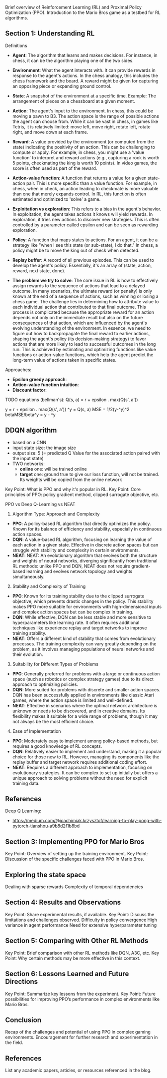 

Brief overview of Reinforcement Learning (RL) and Proximal Policy Optimization (PPO).
Introduction to the Mario Bros game as a testbed for RL algorithms.

## Section 1: Understanding RL
Definitions
- **Agent**: The algorithm that learns and makes decisions. For instance, in chess, it can be the algorithm playing one of the two sides.

- **Environment**: What the agent interacts with. It can provide rewards in response to the agent's actions. In the chess analogy, this includes the chess framework and the board. A reward might be given for capturing an opposing piece or expanding ground control.

- **State**: A snapshot of the environment at a specific time. Example: The arrangement of pieces on a chessboard at a given moment.

- **Action**: The agent's input to the environment. In chess, this could be moving a pawn to B3. The action space is the range of possible actions the agent can choose from. While it can be vast in chess, in games like Tetris, it is relatively limited: move left, move right, rotate left, rotate right, and move down at each frame.

- **Reward**: A value provided by the environment (or computed from the state) indicating the positivity of an action. This can be challenging to compute or apply. For example, in chess, you might use a 'value function' to interpret and reward actions (e.g., capturing a rook is worth 5 points, checkmating the king is worth 10 points). In video games, the score is often used as part of the reward.

[//]: # (- **Value function**: A function that returns a value for a given state.)

- **Action-value function**: A function that returns a value for a given state-action pair. This is more specific than a value function. For example, in chess, when in check, an action leading to checkmate is more valuable than one that merely expands control. In RL, this function is often estimated and optimized to 'solve' a game.

- **Exploitation vs exploration**: This refers to a bias in the agent's behavior. In exploitation, the agent takes actions it knows will yield rewards. In exploration, it tries new actions to discover new strategies. This is often controlled by a parameter called epsilon and can be seen as rewarding exploration.

- **Policy**: A function that maps states to actions. For an agent, it can be a strategy like "when I see this state (or sub-state), I do that." In chess, a policy might be to move the king out of check when detected.

[//]: # (- **Episode**: A sequence of actions from the initial state to a terminal state, along with the rewards for each state-action pair.)

- **Replay buffer**: A record of all previous episodes. This can be used to develop the agent's policy. Essentially, it's an array of (state, action, reward, next state, done).

- **The problem we try to solve**: The core issue in RL is how to effectively assign rewards to the sequence of actions that lead to a delayed outcome. 
In many scenarios, the ultimate reward (or penalty) is only known at the end of a sequence of actions, such as winning or losing a chess game. 
The challenge lies in determining how to attribute value to each individual action that contributed to that final outcome. 
This process is complicated because the appropriate reward for an action depends not only on the immediate result but also on the future consequences of that action, which are influenced by the agent's evolving understanding of the environment. 
In essence, we need to figure out how to backpropagate the final reward to earlier actions, shaping the agent's policy (its decision-making strategy) to favor actions that are more likely to lead to successful outcomes in the long run.
This is achieved by estimating and optimizing functions like value functions or action-value functions, which help the agent predict the long-term value of actions taken in specific states.

Approaches:
- **Epsilon greedy approach**:
- **Action-value function intuition**:
- **Discount factor**: 

TODO equations (bellman's):
Q(s, a) = r + epsilon . max(Q(s', a'))

y = r + epsilon . max(Q(s', a'))
^y = Q(s, a)
MSE = 1/2(y-^y)^2
betaMSE/beta^y = y - ^y

## DDQN algorithm
- based on a CNN
- input state size: the image size 
- output size: 5 (= predicted Q Value for the associated action paired with the input state)
- TWO networks:
    - **online** one: will be trained online
    - **target** one: ground true to give our loss function, will not be trained. Its weights will be copied from the online network

Key Point: What is PPO and why it's popular in RL.
Key Point: Core principles of PPO: policy gradient method, clipped surrogate objective, etc.

PPO vs Deep Q-Learning vs NEAT

1. Algorithm Type: Approach and Complexity

- **PPO**: A policy-based RL algorithm that directly optimizes the policy. Known for its balance of efficiency and stability, especially in continuous action spaces.
- **DQN**: A value-based RL algorithm, focusing on learning the value of each action in a given state. Effective in discrete action spaces but can struggle with stability and complexity in certain environments.
- **NEAT**: NEAT: An evolutionary algorithm that evolves both the structure and weights of neural networks, diverging significantly from traditional RL methods: unlike PPO and DQN, NEAT does not require gradient-based learning and evolves network topology and weights simultaneously.


2. Stability and Complexity of Training

- **PPO**: Known for its training stability due to the clipped surrogate objective, which prevents drastic changes in the policy. This stability makes PPO more suitable for environments with high-dimensional inputs and complex action spaces but can be complex in training.
- **DQN**: While effective, DQN can be less stable and more sensitive to hyperparameters like learning rate. It often requires additional techniques like experience replay and target networks to improve training stability.
- **NEAT**: Offers a different kind of stability that comes from evolutionary processes. The training complexity can vary greatly depending on the problem, as it involves managing populations of neural networks and their evolution.

3. Suitability for Different Types of Problems

- **PPO**: Generally preferred for problems with a large or continuous action space (such as robotics or complex strategy games) due to its direct approach to optimizing policies.
- **DQN**: More suited for problems with discrete and smaller action spaces. DQN has been successfully applied in environments like classic Atari games, where the action space is limited and well-defined.
- **NEAT**: Effective in scenarios where the optimal network architecture is unknown or needs to be discovered, and in creative domains. Its flexibility makes it suitable for a wide range of problems, though it may not always be the most efficient choice.

4. Ease of Implementation

- **PPO**: Moderately easy to implement among policy-based methods, but requires a good knowledge of RL concepts.
- **DQN**: Relatively easier to implement and understand, making it a popular choice for those new to RL. However, managing its components like the replay buffer and target network requires additional coding effort.
- **NEAT**: Requires a different approach to implementation, focusing on evolutionary strategies. It can be complex to set up initially but offers a unique approach to solving problems without the need for explicit training data.



## References
Deep Q Learning: 
- https://medium.com/@joachimiak.krzysztof/learning-to-play-pong-with-pytorch-tianshou-a9b8d2f1b8bd

## Section 3: Implementing PPO for Mario Bros
Key Point: Overview of setting up the training environment.
Key Point: Discussion of the specific challenges faced with PPO in Mario Bros.

## Exploring the state space
Dealing with sparse rewards
Complexity of temporal dependencies

## Section 4: Results and Observations
Key Point: Share experimental results, if available.
Key Point: Discuss the limitations and challenges observed.
Difficulty in policy convergence
High variance in agent performance
Need for extensive hyperparameter tuning

## Section 5: Comparing with Other RL Methods
Key Point: Brief comparison with other RL methods like DQN, A3C, etc.
Key Point: Why certain methods may be more effective in this context.

## Section 6: Lessons Learned and Future Directions
Key Point: Summarize key lessons from the experiment.
Key Point: Future possibilities for improving PPO’s performance in complex environments like Mario Bros.

## Conclusion
Recap of the challenges and potential of using PPO in complex gaming environments.
Encouragement for further research and experimentation in the field.

## References
List any academic papers, articles, or resources referenced in the blog.
